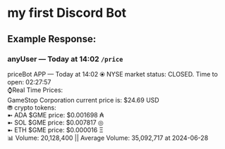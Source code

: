 # my first Discord Bot  
## Example Response:  
### anyUser — Today at 14:02 `/price`  
priceBot APP  — Today at 14:02 ⦿ NYSE market status: CLOSED. Time to open: 02:27:57  
      ⌚Real Time Prices:  
GameStop Corporation current price is: $24.69 USD  
    ⛃ crypto tokens:  
➼   ADA $GME price: $0.001698 ₳  
➼   SOL $GME price: $0.007817 ◎  
➼   ETH $GME price: $0.000016 Ξ  
    📊 Volume: 20,128,400 || Average Volume: 35,092,717 at 2024-06-28
